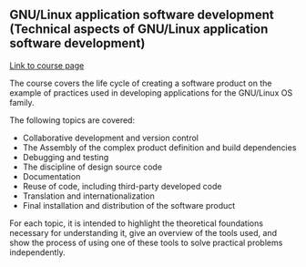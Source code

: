 ##  GNU/Linux application software development (Technical aspects of GNU/Linux application software development)

[Link to course page](https://uneex.ru/LecturesCMC/LinuxApplicationDevelopment2020)

The course covers the life cycle of creating a software product on the example of practices used in developing applications for the GNU/Linux OS family.

The following topics are covered:

* Collaborative development and version control
* The Assembly of the complex product definition and build dependencies
* Debugging and testing
* The discipline of design source code
* Documentation
* Reuse of code, including third-party developed code
* Translation and internationalization
* Final installation and distribution of the software product

For each topic, it is intended to highlight the theoretical foundations necessary for understanding it, give an overview of the tools used, and show the process of using one of these tools to solve practical problems independently.


